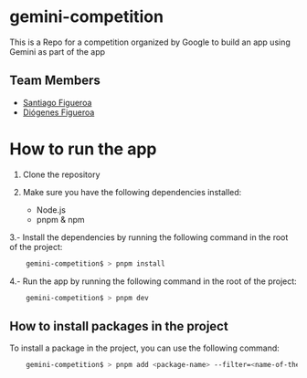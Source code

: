 # gemini-competition
This is a Repo for a competition organized by Google to build an app using Gemini as part of the app

## Team Members

- [Santiago Figueroa](https://github.com/santiagofv36)
- [Diógenes Figueroa](https://github.com/diogenes1991)

# How to run the app

1. Clone the repository

2. Make sure you have the following dependencies installed:
    - Node.js
    - pnpm & npm

3.- Install the dependencies by running the following command in the root of the project:

```bash
    gemini-competition$ > pnpm install
```

4.- Run the app by running the following command in the root of the project:

```bash
    gemini-competition$ > pnpm dev
```

## How to install packages in the project

To install a package in the project, you can use the following command:

```bash
    gemini-competition$ > pnpm add <package-name> --filter=<name-of-the-app>
```